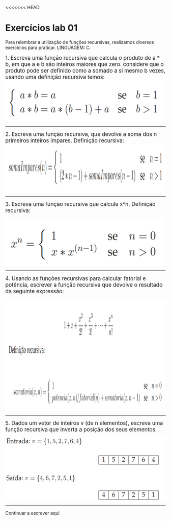 <<<<<<< HEAD
# Exercícios lab 01

Para relembrar a utilização de funções recursivas, realizamos diversos exercícios para praticar. LINGUAGEM: C.

<div>
    <big>1. Escreva uma função recursiva que calcula o produto de a * b, em que a e b são inteiros maiores que zero. considere que  o     produto pode ser definido como a somado a si mesmo b vezes, usando uma definição recursiva temos:</big>

<img align="center" alt="exercicio1" height="130" width="550" src="./imgs/exercicio1.png" />

----------
</div>

<div>
    <big>2. Escreva uma função recursiva, que devolve a soma dos n primeiros inteiros ímpares. Definição recursiva:</big>

<img align="center" alt="exercicio2" height="150" width="1100" src="./imgs/exercicio2.png" />

----------
</div>

<div>

<big>3. Escreva uma função recursiva que calcule x^n. Definição recursiva:</big>

<img align="center" alt="exercicio3" height="150" width="550" src="./imgs/exercicio3.png" />

----------
</div>

<div>

<big>4. Usando as funções recursivas para calcular fatorial e potência, escrever a função recursiva que devolve o resultado da seguinte expressão:</big>

<img align="center" alt="exercicio4" height="350" width="1200" src="./imgs/exercicio4.png" />

----------
</div>

<div>

<big>5. Dados um vetor de inteiros v (de n elementos), escreva uma função recursiva que inverta a posição dos seus elementos.</big>

<img align="center" alt="exercicio5" height="200" width="550" src="./imgs/exercicio5.png" />

----------
</div>

<div> Continuar a escrever aqui </div>

